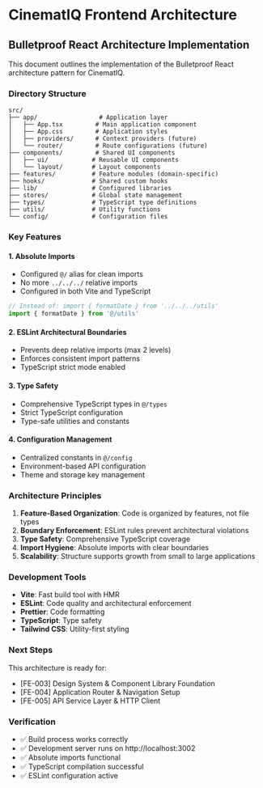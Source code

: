 # CinematIQ Frontend Architecture

## Bulletproof React Architecture Implementation

This document outlines the implementation of the Bulletproof React architecture pattern for CinematIQ.

### Directory Structure

```
src/
├── app/                 # Application layer
│   ├── App.tsx         # Main application component
│   ├── App.css         # Application styles
│   ├── providers/      # Context providers (future)
│   └── router/         # Route configurations (future)
├── components/         # Shared UI components
│   ├── ui/            # Reusable UI components
│   └── layout/        # Layout components
├── features/          # Feature modules (domain-specific)
├── hooks/             # Shared custom hooks
├── lib/               # Configured libraries
├── stores/            # Global state management
├── types/             # TypeScript type definitions
├── utils/             # Utility functions
└── config/            # Configuration files
```

### Key Features

#### 1. Absolute Imports
- Configured `@/` alias for clean imports
- No more `../../../` relative imports
- Configured in both Vite and TypeScript

```typescript
// Instead of: import { formatDate } from '../../../utils'
import { formatDate } from '@/utils'
```

#### 2. ESLint Architectural Boundaries
- Prevents deep relative imports (max 2 levels)
- Enforces consistent import patterns
- TypeScript strict mode enabled

#### 3. Type Safety
- Comprehensive TypeScript types in `@/types`
- Strict TypeScript configuration
- Type-safe utilities and constants

#### 4. Configuration Management
- Centralized constants in `@/config`
- Environment-based API configuration
- Theme and storage key management

### Architecture Principles

1. **Feature-Based Organization**: Code is organized by features, not file types
2. **Boundary Enforcement**: ESLint rules prevent architectural violations
3. **Type Safety**: Comprehensive TypeScript coverage
4. **Import Hygiene**: Absolute imports with clear boundaries
5. **Scalability**: Structure supports growth from small to large applications

### Development Tools

- **Vite**: Fast build tool with HMR
- **ESLint**: Code quality and architectural enforcement
- **Prettier**: Code formatting
- **TypeScript**: Type safety
- **Tailwind CSS**: Utility-first styling

### Next Steps

This architecture is ready for:
- [FE-003] Design System & Component Library Foundation
- [FE-004] Application Router & Navigation Setup
- [FE-005] API Service Layer & HTTP Client

### Verification

- ✅ Build process works correctly
- ✅ Development server runs on http://localhost:3002
- ✅ Absolute imports functional
- ✅ TypeScript compilation successful
- ✅ ESLint configuration active
